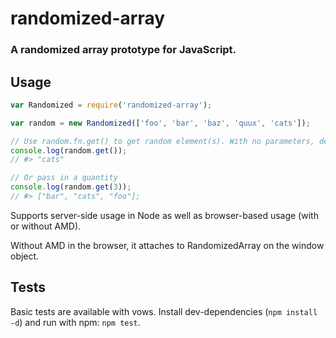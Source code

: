 # randomized-array
### A randomized array prototype for JavaScript.

## Usage

```javascript
var Randomized = require('randomized-array');

var random = new Randomized(['foo', 'bar', 'baz', 'quux', 'cats']);

// Use random.fn.get() to get random element(s). With no parameters, defaults to one.
console.log(random.get());
// #> "cats"

// Or pass in a quantity
console.log(random.get(3));
// #> ["bar", "cats", "foo"];
```

Supports server-side usage in Node as well as browser-based usage (with or without AMD).

Without AMD in the browser, it attaches to RandomizedArray on the window object.

## Tests

Basic tests are available with vows. Install dev-dependencies (`npm install -d`) and run with npm: `npm test`.
